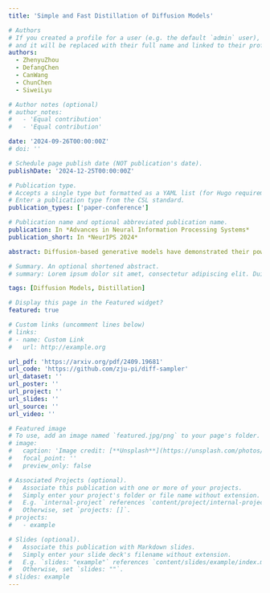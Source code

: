 ```yaml
---
title: 'Simple and Fast Distillation of Diffusion Models'

# Authors
# If you created a profile for a user (e.g. the default `admin` user), write the username (folder name) here
# and it will be replaced with their full name and linked to their profile.
authors:
  - ZhenyuZhou
  - DefangChen
  - CanWang
  - ChunChen
  - SiweiLyu

# Author notes (optional)
# author_notes:
#   - 'Equal contribution'
#   - 'Equal contribution'

date: '2024-09-26T00:00:00Z'
# doi: ''

# Schedule page publish date (NOT publication's date).
publishDate: '2024-12-25T00:00:00Z'

# Publication type.
# Accepts a single type but formatted as a YAML list (for Hugo requirements).
# Enter a publication type from the CSL standard.
publication_types: ['paper-conference']

# Publication name and optional abbreviated publication name.
publication: In *Advances in Neural Information Processing Systems*
publication_short: In *NeurIPS 2024*

abstract: Diffusion-based generative models have demonstrated their powerful performance across various tasks, but this comes at a cost of the slow sampling speed. To achieve both efficient and high-quality synthesis, various distillation-based accelerated sampling methods have been developed recently. However, they generally require time-consuming fine tuning with elaborate designs to achieve satisfactory performance in a specific number of function evaluation (NFE), making them difficult to employ in practice. To address this issue, we propose Simple and Fast Distillation (SFD) of diffusion models, which simplifies the paradigm used in existing methods and largely shortens their fine-tuning time up to 1000×. We begin with a vanilla distillation-based sampling method and boost its performance to state of the art by identifying and addressing several small yet vital factors affecting the synthesis efficiency and quality. Our method can also achieve sampling with variable NFEs using a single distilled model. Extensive experiments demonstrate that SFD strikes a good balance between the sample quality and fine-tuning costs in few-step image generation task. For example, SFD achieves 4.53 FID (NFE=2) on CIFAR-10 with only 0.64 hours of fine-tuning on a single NVIDIA A100 GPU. Our code is available at https://github.com/zju-pi/diff-sampler.

# Summary. An optional shortened abstract.
# summary: Lorem ipsum dolor sit amet, consectetur adipiscing elit. Duis posuere tellus ac convallis placerat. Proin tincidunt magna sed ex sollicitudin condimentum.

tags: [Diffusion Models, Distillation]

# Display this page in the Featured widget?
featured: true

# Custom links (uncomment lines below)
# links:
# - name: Custom Link
#   url: http://example.org

url_pdf: 'https://arxiv.org/pdf/2409.19681'
url_code: 'https://github.com/zju-pi/diff-sampler'
url_dataset: ''
url_poster: ''
url_project: ''
url_slides: ''
url_source: ''
url_video: ''

# Featured image
# To use, add an image named `featured.jpg/png` to your page's folder.
# image:
#   caption: 'Image credit: [**Unsplash**](https://unsplash.com/photos/pLCdAaMFLTE)'
#   focal_point: ''
#   preview_only: false

# Associated Projects (optional).
#   Associate this publication with one or more of your projects.
#   Simply enter your project's folder or file name without extension.
#   E.g. `internal-project` references `content/project/internal-project/index.md`.
#   Otherwise, set `projects: []`.
# projects:
#   - example

# Slides (optional).
#   Associate this publication with Markdown slides.
#   Simply enter your slide deck's filename without extension.
#   E.g. `slides: "example"` references `content/slides/example/index.md`.
#   Otherwise, set `slides: ""`.
# slides: example
---
```


<!-- {{% callout note %}}
Click the _Cite_ button above to demo the feature to enable visitors to import publication metadata into their reference management software.
{{% /callout %}}

{{% callout note %}}
Create your slides in Markdown - click the _Slides_ button to check out the example.
{{% /callout %}}

Add the publication's **full text** or **supplementary notes** here. You can use rich formatting such as including [code, math, and images](https://docs.hugoblox.com/content/writing-markdown-latex/). -->
